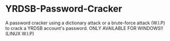 # YRDSB-Password-Cracker
A password cracker using a dictionary attack or a brute-force attack (W.I.P) to crack a YRDSB account's password. ONLY AVAILABLE FOR WINDOWS!! (LINUX W.I.P)
